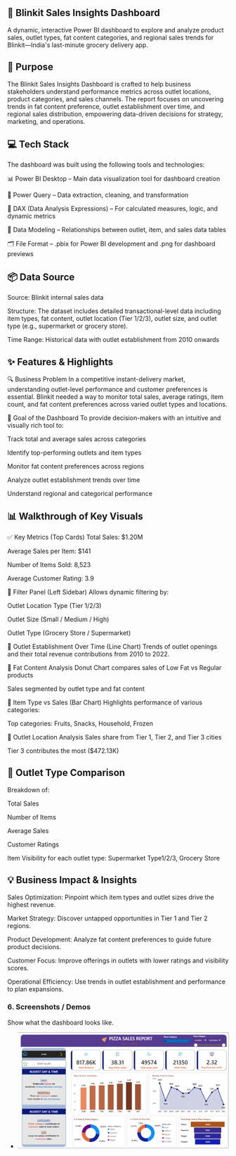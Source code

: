 ## 🛒 Blinkit Sales Insights Dashboard
A dynamic, interactive Power BI dashboard to explore and analyze product sales, outlet types, fat content categories, and regional sales trends for Blinkit—India's last-minute grocery delivery app.

## 🎯 Purpose
The Blinkit Sales Insights Dashboard is crafted to help business stakeholders understand performance metrics across outlet locations, product categories, and sales channels. The report focuses on uncovering trends in fat content preference, outlet establishment over time, and regional sales distribution, empowering data-driven decisions for strategy, marketing, and operations.

## 💻 Tech Stack
The dashboard was built using the following tools and technologies:

📊 Power BI Desktop – Main data visualization tool for dashboard creation

🔄 Power Query – Data extraction, cleaning, and transformation

🧠 DAX (Data Analysis Expressions) – For calculated measures, logic, and dynamic metrics

🧩 Data Modeling – Relationships between outlet, item, and sales data tables

🗂️ File Format – .pbix for Power BI development and .png for dashboard previews

## 📦 Data Source
Source: Blinkit internal sales data

Structure: The dataset includes detailed transactional-level data including item types, fat content, outlet location (Tier 1/2/3), outlet size, and outlet type (e.g., supermarket or grocery store).

Time Range: Historical data with outlet establishment from 2010 onwards

## ✨ Features & Highlights
🔍 Business Problem
In a competitive instant-delivery market, understanding outlet-level performance and customer preferences is essential. Blinkit needed a way to monitor total sales, average ratings, item count, and fat content preferences across varied outlet types and locations.

🎯 Goal of the Dashboard
To provide decision-makers with an intuitive and visually rich tool to:

Track total and average sales across categories

Identify top-performing outlets and item types

Monitor fat content preferences across regions

Analyze outlet establishment trends over time

Understand regional and categorical performance

## 📊 Walkthrough of Key Visuals
✅ Key Metrics (Top Cards)
Total Sales: $1.20M

Average Sales per Item: $141

Number of Items Sold: 8,523

Average Customer Rating: 3.9

🧭 Filter Panel (Left Sidebar)
Allows dynamic filtering by:

Outlet Location Type (Tier 1/2/3)

Outlet Size (Small / Medium / High)

Outlet Type (Grocery Store / Supermarket)

🏪 Outlet Establishment Over Time (Line Chart)
Trends of outlet openings and their total revenue contributions from 2010 to 2022.

🥬 Fat Content Analysis
Donut Chart compares sales of Low Fat vs Regular products

Sales segmented by outlet type and fat content

🍎 Item Type vs Sales (Bar Chart)
Highlights performance of various categories:

Top categories: Fruits, Snacks, Household, Frozen

📍 Outlet Location Analysis
Sales share from Tier 1, Tier 2, and Tier 3 cities

Tier 3 contributes the most ($472.13K)

## 🏢 Outlet Type Comparison
Breakdown of:

Total Sales

Number of Items

Average Sales

Customer Ratings

Item Visibility
for each outlet type: Supermarket Type1/2/3, Grocery Store

## 💡 Business Impact & Insights
Sales Optimization: Pinpoint which item types and outlet sizes drive the highest revenue.

Market Strategy: Discover untapped opportunities in Tier 1 and Tier 2 regions.

Product Development: Analyze fat content preferences to guide future product decisions.

Customer Focus: Improve offerings in outlets with lower ratings and visibility scores.

Operational Efficiency: Use trends in outlet establishment and performance to plan expansions.

### 6. Screenshots / Demos

Show what the dashboard looks like.

- ![Dashboard](https://github.com/santosh-datahub/Pizza_sales/blob/main/Screenshot%20HOME%20.png)


